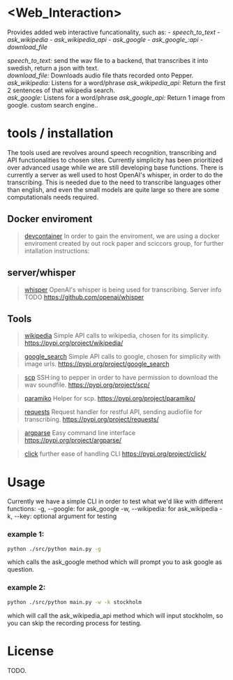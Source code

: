 # \<Web_Interaction>
Provides added web interactive funcationality, such as:
    *- speech_to_text*
    *- ask_wikipedia*
    *- ask_wikipedia_api*
    *- ask_google*
    *- ask_google_:api*
    *- download_file*

*speech_to_text:* send the wav file to a backend, that transcribes it into swedish, return a json with text.  
*download_file:* Downloads audio file thats recorded onto Pepper.  
*ask_wikipedia:* Listens for a word/phrase
*ask_wikipedia_api:* Return the first 2 sentences of that wikipedia search.  
*ask_google:* Listens for a word/phrase
*ask_google_api:*  Return 1 image from google. custom search engine..  

# tools / installation

The tools used are revolves around speech recognition, transcribing and API functionalities to chosen sites. Currently simplicity has been prioritized over advanced usage while we are still developing base functions. There is currently a server as well used to host OpenAI's whisper, in order to do the transcribing. This is needed due to the need to transcribe languages other than english, and even the small models are quite large so there are some computationals needs required.


## Docker enviroment
> [devcontainer](.devcontainer/README.md)
In order to gain the enviroment, we are using a docker enviroment created by out rock paper and sciccors group, for further intallation instructions:

## server/whisper
> [whisper](https://github.com/D7017E/Whisper_server/blob/main/README.md)
OpenAI's whisper is being used for transcribing. Server info TODO
https://github.com/openai/whisper

## Tools

> [wikipedia](tools.md)
Simple API calls to wikipedia, chosen for its simplicity.
https://pypi.org/project/wikipedia/

> [google_search](tools.md)
Simple API calls to google, chosen for simplicity with image urls.
https://pypi.org/project/google_search

> [scp](tools.md)
SSH:ing to pepper in order to have permission to download the wav soundfile.
https://pypi.org/project/scp/

> [paramiko](tools.md)
Helper for scp.
https://pypi.org/project/paramiko/

> [requests](tools.md)
Request handler for restful API, sending audiofile for transcribing.
https://pypi.org/project/requests/

> [argparse](tools.md)
Easy command line interface
https://pypi.org/project/argparse/

> [click](tools.md)
further ease of handling CLI
https://pypi.org/project/click/


# Usage
Currently we have a simple CLI in order to test what we'd like with different functions:
-g, --google: for ask_google
-w, --wikipedia: for ask_wikipedia
-k, --key: optional argument for testing

### example 1:
```bash
python ./src/python main.py -g
```
which calls the ask_google method which will prompt you to ask google as question.

### example 2:
```bash
python ./src/python main.py -w -k stockholm
```
which will call the ask_wikipedia_api method which will input stockholm, so you can skip the recording process for testing.
# License
TODO.
